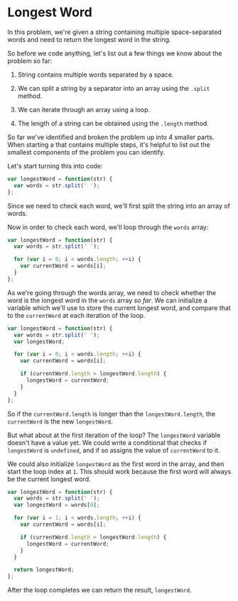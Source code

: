 # Longest Word

In this problem, we're given a string containing multiple space-separated words and need to return the longest word in the string.

So before we code anything, let's list out a few things we know about the problem so far:

1. String contains multiple words separated by a space.

2. We can split a string by a separator into an array using the `.split` method.

3. We can iterate through an array using a loop.

4. The length of a string can be obtained using the `.length` method.

So far we've identified and broken the problem up into 4 smaller parts. When starting a that contains multiple steps, it's helpful to list out the smallest components of the problem you can identify.

Let's start turning this into code:

```js
var longestWord = function(str) {
  var words = str.split(' ');
};
```

Since we need to check each word, we'll first split the string into an array of words.

Now in order to check each word, we'll loop through the `words` array:

```js
var longestWord = function(str) {
  var words = str.split(' ');

  for (var i = 0; i < words.length; ++i) {
    var currentWord = words[i];
  }
};
```

As we're going through the words array, we need to check whether the word is the longest word in the `words` array _so far_. We can initialize a variable which we'll use to store the current longest word, and compare that to the `currentWord` at each iteration of the loop.

```js
var longestWord = function(str) {
  var words = str.split(' ');
  var longestWord;

  for (var i = 0; i < words.length; ++i) {
    var currentWord = words[i];

    if (currentWord.length > longestWord.length) {
      longestWord = currentWord;
    }
  }
};
```

So if the `currentWord.length` is longer than the `longestWord.length`, the `currentWord` is the new `longestWord`.

But what about at the first iteration of the loop? The `longestWord` variable doesn't have a value yet. We could write a conditional that checks if `longestWord` is `undefined`, and if so assigns the value of `currentWord` to it.

We could also initialize `longestWord` as the first word in the array, and then start the loop index at `1`. This should work because the first word will always be the current longest word.

```js
var longestWord = function(str) {
  var words = str.split(' ');
  var longestWord = words[0];

  for (var i = 1; i < words.length; ++i) {
    var currentWord = words[i];

    if (currentWord.length > longestWord.length) {
      longestWord = currentWord;
    }
  }

  return longestWord;
};
```

After the loop completes we can return the result, `longestWord`.
